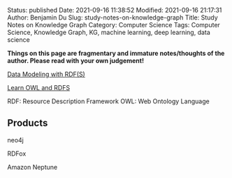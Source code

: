 Status: published
Date: 2021-09-16 11:38:52
Modified: 2021-09-16 21:17:31
Author: Benjamin Du
Slug: study-notes-on-knowledge-graph
Title: Study Notes on Knowledge Graph
Category: Computer Science
Tags: Computer Science, Knowledge Graph, KG, machine learning, deep learning, data science

**Things on this page are fragmentary and immature notes/thoughts of the author. Please read with your own judgement!**

[Data Modeling with RDF(S)](https://graphdb.ontotext.com/free/devhub/rdfs.html)

[Learn OWL and RDFS](https://cambridgesemantics.com/blog/semantic-university/learn-owl-rdfs/rdfs-vs-owl/)
 
RDF: Resource Description Framework
OWL: Web Ontology Language

## Products 

neo4j

RDFox

Amazon Neptune
